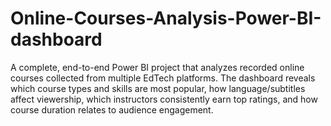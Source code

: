 # Online-Courses-Analysis-Power-BI-dashboard
A complete, end-to-end Power BI project that analyzes recorded online courses collected from multiple EdTech platforms. The dashboard reveals which course types and skills are most popular, how language/subtitles affect viewership, which instructors consistently earn top ratings, and how course duration relates to audience engagement.
